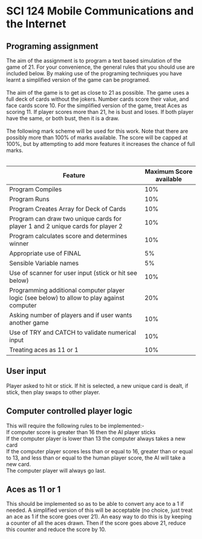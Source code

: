 # SCI 124 Mobile Communications and the Internet
## Programing assignment
The aim of the assignment is to program a text based simulation of the game of 21. For your convenience, the general rules that you should use are included below. By making use of the programing techniques you have learnt a simplified version of the game can be programed.<br/>
<br/>
The aim of the game is to get as close to 21 as possible. The game uses a full deck of cards without the jokers. Number cards score their value, and face cards score 10.  For the simplified version of the game, treat Aces as scoring 11. If player scores more than 21, he is bust and loses. If both player have the same, or both bust, then it is a draw.<br/>
<br/>
The following mark scheme will be used for this work. Note that there are possibly more than 100% of marks available. The score will be capped at 100%, but by attempting to add more features it increases the chance of full marks.<br/>
<br/>

Feature | Maximum Score available
--- | ---
Program Compiles | 10%
Program Runs | 10%
Program Creates Array for Deck of Cards | 10%
Program can draw two unique cards for player 1 and 2 unique cards for player 2 | 10%
Program calculates score and determines winner | 10%
Appropriate use of FINAL | 5%
Sensible Variable names | 5%
Use of scanner for user input (stick or hit see below) | 10%
Programming additional computer player logic (see below) to allow to play against computer | 20%
Asking number of players and if user wants another game | 10%
Use of TRY and CATCH to validate numerical input | 10%
Treating aces as 11 or 1 | 10%

## User input
Player asked to hit or stick. If hit is selected, a new unique card is dealt, if stick, then play swaps to other player.

## Computer controlled player logic
This will require the following rules to be implemented:-<br/>
If computer score is greater than 16 then the AI player sticks<br/>
If the computer player is lower than 13 the computer always takes a new card<br/>
If the computer player scores less than or equal to 16, greater than or equal to 13, and less than or equal to the human player score, the AI will take a new card.<br/>
The computer player will always go last.<br/>

## Aces as 11 or 1
This should be implemented so as to be able to convert any ace to a 1 if needed. A simplified version of this will be acceptable (no choice, just treat an ace as 1 if the score goes over 21). An easy way to do this is by keeping a counter of all the aces drawn. Then if the score goes above 21, reduce this counter and reduce the score by 10.
